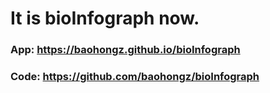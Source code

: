 # It is bioInfograph now.

### App: https://baohongz.github.io/bioInfograph
### Code: https://github.com/baohongz/bioInfograph
